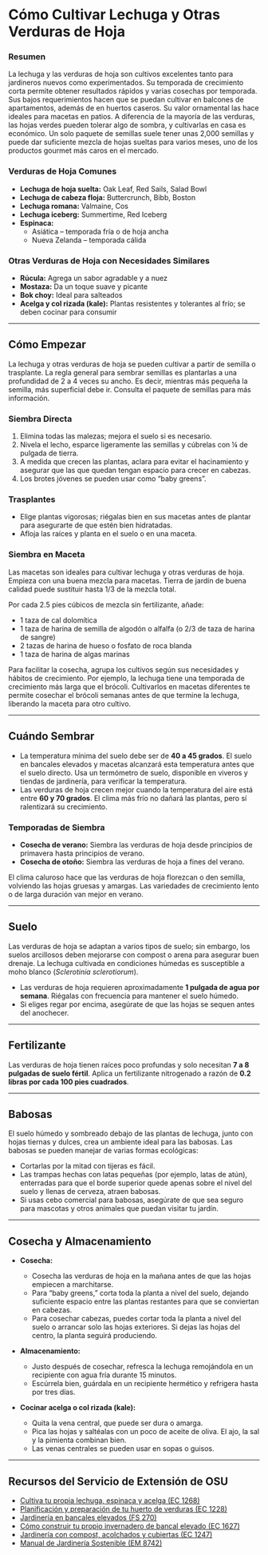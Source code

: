 # Cómo Cultivar Lechuga y Otras Verduras de Hoja

### Resumen

La lechuga y las verduras de hoja son cultivos excelentes tanto para jardineros nuevos como experimentados. Su temporada de crecimiento corta permite obtener resultados rápidos y varias cosechas por temporada. Sus bajos requerimientos hacen que se puedan cultivar en balcones de apartamentos, además de en huertos caseros. Su valor ornamental las hace ideales para macetas en patios. A diferencia de la mayoría de las verduras, las hojas verdes pueden tolerar algo de sombra, y cultivarlas en casa es económico. Un solo paquete de semillas suele tener unas 2,000 semillas y puede dar suficiente mezcla de hojas sueltas para varios meses, uno de los productos gourmet más caros en el mercado.

### Verduras de Hoja Comunes

- **Lechuga de hoja suelta:** Oak Leaf, Red Sails, Salad Bowl
- **Lechuga de cabeza floja:** Buttercrunch, Bibb, Boston
- **Lechuga romana:** Valmaine, Cos
- **Lechuga iceberg:** Summertime, Red Iceberg
- **Espinaca:**
  - Asiática – temporada fría o de hoja ancha
  - Nueva Zelanda – temporada cálida

### Otras Verduras de Hoja con Necesidades Similares

- **Rúcula:** Agrega un sabor agradable y a nuez
- **Mostaza:** Da un toque suave y picante
- **Bok choy:** Ideal para salteados
- **Acelga y col rizada (kale):** Plantas resistentes y tolerantes al frío; se deben cocinar para consumir

---

## Cómo Empezar

La lechuga y otras verduras de hoja se pueden cultivar a partir de semilla o trasplante. La regla general para sembrar semillas es plantarlas a una profundidad de 2 a 4 veces su ancho. Es decir, mientras más pequeña la semilla, más superficial debe ir. Consulta el paquete de semillas para más información.

### Siembra Directa

1. Elimina todas las malezas; mejora el suelo si es necesario.
2. Nivela el lecho, esparce ligeramente las semillas y cúbrelas con ¼ de pulgada de tierra.
3. A medida que crecen las plantas, aclara para evitar el hacinamiento y asegurar que las que quedan tengan espacio para crecer en cabezas.
4. Los brotes jóvenes se pueden usar como “baby greens”.

### Trasplantes

- Elige plantas vigorosas; riégalas bien en sus macetas antes de plantar para asegurarte de que estén bien hidratadas.
- Afloja las raíces y planta en el suelo o en una maceta.

### Siembra en Maceta

Las macetas son ideales para cultivar lechuga y otras verduras de hoja. Empieza con una buena mezcla para macetas. Tierra de jardín de buena calidad puede sustituir hasta 1/3 de la mezcla total.

Por cada 2.5 pies cúbicos de mezcla sin fertilizante, añade:

- 1 taza de cal dolomítica
- 1 taza de harina de semilla de algodón o alfalfa (o 2/3 de taza de harina de sangre)
- 2 tazas de harina de hueso o fosfato de roca blanda
- 1 taza de harina de algas marinas

Para facilitar la cosecha, agrupa los cultivos según sus necesidades y hábitos de crecimiento. Por ejemplo, la lechuga tiene una temporada de crecimiento más larga que el brócoli. Cultivarlos en macetas diferentes te permite cosechar el brócoli semanas antes de que termine la lechuga, liberando la maceta para otro cultivo.

---

## Cuándo Sembrar

- La temperatura mínima del suelo debe ser de **40 a 45 grados**. El suelo en bancales elevados y macetas alcanzará esta temperatura antes que el suelo directo. Usa un termómetro de suelo, disponible en viveros y tiendas de jardinería, para verificar la temperatura.
- Las verduras de hoja crecen mejor cuando la temperatura del aire está entre **60 y 70 grados**. El clima más frío no dañará las plantas, pero sí ralentizará su crecimiento.

### Temporadas de Siembra

- **Cosecha de verano:** Siembra las verduras de hoja desde principios de primavera hasta principios de verano.
- **Cosecha de otoño:** Siembra las verduras de hoja a fines del verano.

El clima caluroso hace que las verduras de hoja florezcan o den semilla, volviendo las hojas gruesas y amargas. Las variedades de crecimiento lento o de larga duración van mejor en verano.

---

## Suelo

Las verduras de hoja se adaptan a varios tipos de suelo; sin embargo, los suelos arcillosos deben mejorarse con compost o arena para asegurar buen drenaje. La lechuga cultivada en condiciones húmedas es susceptible a moho blanco (*Sclerotinia sclerotiorum*).

- Las verduras de hoja requieren aproximadamente **1 pulgada de agua por semana**. Riégalas con frecuencia para mantener el suelo húmedo.
- Si eliges regar por encima, asegúrate de que las hojas se sequen antes del anochecer.

---

## Fertilizante

Las verduras de hoja tienen raíces poco profundas y solo necesitan **7 a 8 pulgadas de suelo fértil**. Aplica un fertilizante nitrogenado a razón de **0.2 libras por cada 100 pies cuadrados**.

---

## Babosas

El suelo húmedo y sombreado debajo de las plantas de lechuga, junto con hojas tiernas y dulces, crea un ambiente ideal para las babosas. Las babosas se pueden manejar de varias formas ecológicas:

- Cortarlas por la mitad con tijeras es fácil.
- Las trampas hechas con latas pequeñas (por ejemplo, latas de atún), enterradas para que el borde superior quede apenas sobre el nivel del suelo y llenas de cerveza, atraen babosas.
- Si usas cebo comercial para babosas, asegúrate de que sea seguro para mascotas y otros animales que puedan visitar tu jardín.

---

## Cosecha y Almacenamiento

- **Cosecha:**
  - Cosecha las verduras de hoja en la mañana antes de que las hojas empiecen a marchitarse.
  - Para “baby greens,” corta toda la planta a nivel del suelo, dejando suficiente espacio entre las plantas restantes para que se conviertan en cabezas.
  - Para cosechar cabezas, puedes cortar toda la planta a nivel del suelo o arrancar solo las hojas exteriores. Si dejas las hojas del centro, la planta seguirá produciendo.

- **Almacenamiento:**
  - Justo después de cosechar, refresca la lechuga remojándola en un recipiente con agua fría durante 15 minutos.
  - Escúrrela bien, guárdala en un recipiente hermético y refrigera hasta por tres días.

- **Cocinar acelga o col rizada (kale):**
  - Quita la vena central, que puede ser dura o amarga.
  - Pica las hojas y saltéalas con un poco de aceite de oliva. El ajo, la sal y la pimienta combinan bien.
  - Las venas centrales se pueden usar en sopas o guisos.

---

## Recursos del Servicio de Extensión de OSU

- [Cultiva tu propia lechuga, espinaca y acelga (EC 1268)](https://catalog.extension.oregonstate.edu/)
- [Planificación y preparación de tu huerto de verduras (EC 1228)](https://catalog.extension.oregonstate.edu/)
- [Jardinería en bancales elevados (FS 270)](https://catalog.extension.oregonstate.edu/)
- [Cómo construir tu propio invernadero de bancal elevado (EC 1627)](https://catalog.extension.oregonstate.edu/)
- [Jardinería con compost, acolchados y cubiertas (EC 1247)](https://catalog.extension.oregonstate.edu/)
- [Manual de Jardinería Sostenible (EM 8742)](https://catalog.extension.oregonstate.edu/)
